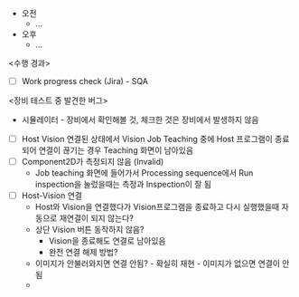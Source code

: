 - 오전
	- ...
- 오후
	- ...

<수행 경과>
- [ ] Work progress check (Jira) - SQA

<장비 테스트 중 발견한 버그> 
- 시뮬레이터 - 장비에서 확인해볼 것, 체크한 것은 장비에서 발생하지 않음
- [ ] Host Vision 연결된 상태에서 Vision Job Teaching 중에 Host 프로그램이 종료되어 연결이 끊기는 경우 Teaching 화면이 남아있음
- [ ] Component2D가 측정되지 않음 (Invalid)
	- Job teaching 화면에 들어가서 Processing sequence에서 Run inspection을 눌렀을때는 측정과 Inspection이 잘 됨
- [ ] Host-Vision 연결
	- Host와 Vision을 연결했다가 Vision프로그램을 종료하고 다시 실행했을때 자동으로 재연결이 되지 않는다?
	- 상단 Vision 버튼 동작하지 않음?
		- Vision을 종료해도 연결로 남아있음
		- 완전 연결 해제 방법?
	- 이미지가 안불러와지면 연결 안됨? - 확실히 재현 - 이미지가 없으면 연결이 안됨
	- 